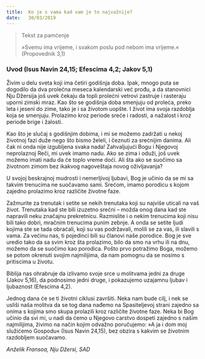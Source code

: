 ```yaml
---
title:  Ko je s vama kad vam je to najvažnije?
date:   30/03/2019
---
```


> <p>Tekst za pamćenje</p>
> »Svemu ima vrijeme, i svakom poslu pod nebom ima vrijeme.« (Propovednik 3,1)

### Uvod (Isus Navin 24,15; Efescima 4,2; Jakov 5,1)

Živim u delu sveta koji ima četiri godišnja doba. Ipak, mnogo puta se dogodilo da dva prolećna meseca kalendarski već prođu, a da stanovnici Nju Džersija još uvek čekaju da topli prolećni vetrovi zastruje i rasteraju uporni zimski mraz. Kao što se godišnja doba smenjuju od proleća, preko leta i jeseni do zime, tako je i sa životom uopšte. I život ima svoja razdoblja koja se smenjuju. Prolazimo kroz periode sreće i radosti, a nažalost i kroz periode brige i žalosti.

Kao što je slučaj s godišnjim dobima, i mi se možemo zadržati u nekoj životnoj fazi duže nego što bismo želeli, i čeznuti za srećnijim danima. Ali čak ni onda nije izgubljena svaka nada! Zahvaljujući Bogu i Njegovoj neprolaznoj Reči, mi uvek imamo nadu. Ako se zima i oduži, još uvek možemo imati nadu da će toplo vreme doći. Ali šta ako se suočimo sa životnom zimom bez ikakvog nagoveštaja novog oživljavanja?

U svojoj beskrajnoj mudrosti i nemerljivoj ljubavi, Bog je učinio da se mi sa takvim trenucima ne suočavamo sami. Srećom, imamo porodicu s kojom zajedno prolazimo kroz različite životne faze.

Zažmurite za trenutak i setite se nekih trenutaka koji su najviše uticali na vaš život. Trenutaka kad ste bili izuzetno srećni – možda onog dana kad ste napravili neku značajnu prekretnicu. Razmislite i o nekim trenucima koji nisu bili tako dobri, mračnim trenucima punim zebnje. A onda se setite ljudi kojima ste se tada obraćali, koji su vas podržavali, molili se za vas, ili slavili s vama. Za većinu nas, ti pojedinci bili su članovi naše porodice. Bog je sve uredio tako da sa svim kroz šta prolazimo, bilo da smo na vrhu ili na dnu, možemo da se suočimo kao porodica. Pošto prvo potražimo Boga, možemo se potom okrenuti svojim najmilijima, da nam pomognu da se nosimo s pritiscima u životu.

Biblija nas ohrabruje da izlivamo svoje srce u molitvama jedni za druge (Jakov 5,16), da podnosimo jedni druge, i pokazujemo uzajamnu ljubav i ljubaznost (Efescima 4,2).

Jednog dana će se ti životni ciklusi završiti. Neka nam bude cilj, i nek se usliši naša molitva da se tog dana nađemo na Spasiteljevoj strani zajedno sa onima s kojima smo skupa prolazili kroz različite životne faze. Neka bi Bog učinio da svi mi, u nadi da ćemo u Njegovo carstvo dospeti zajedno s našim najmilijima, živimo na način kojim odvažno poručujemo:  »A ja i dom moj služićemo Gospodu« (Isus Navin 24,15), bez obzira s kakvim se životnim  razdobljem suočavamo.

*Anželik Fransoa, Nju Džersi, SAD*
